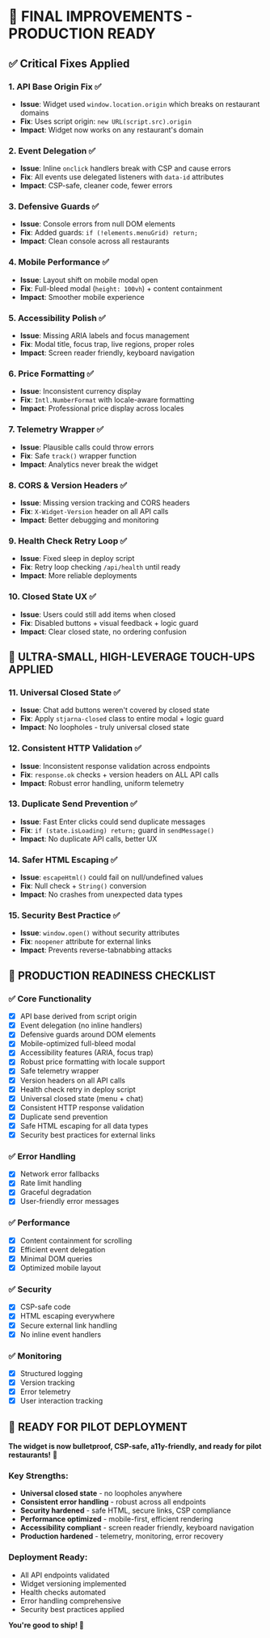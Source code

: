 # 🚀 FINAL IMPROVEMENTS - PRODUCTION READY

## ✅ **Critical Fixes Applied**

### 1. **API Base Origin Fix** ✅
- **Issue**: Widget used `window.location.origin` which breaks on restaurant domains
- **Fix**: Uses script origin: `new URL(script.src).origin`
- **Impact**: Widget now works on any restaurant's domain

### 2. **Event Delegation** ✅
- **Issue**: Inline `onclick` handlers break with CSP and cause errors
- **Fix**: All events use delegated listeners with `data-id` attributes
- **Impact**: CSP-safe, cleaner code, fewer errors

### 3. **Defensive Guards** ✅
- **Issue**: Console errors from null DOM elements
- **Fix**: Added guards: `if (!elements.menuGrid) return;`
- **Impact**: Clean console across all restaurants

### 4. **Mobile Performance** ✅
- **Issue**: Layout shift on mobile modal open
- **Fix**: Full-bleed modal (`height: 100vh`) + content containment
- **Impact**: Smoother mobile experience

### 5. **Accessibility Polish** ✅
- **Issue**: Missing ARIA labels and focus management
- **Fix**: Modal title, focus trap, live regions, proper roles
- **Impact**: Screen reader friendly, keyboard navigation

### 6. **Price Formatting** ✅
- **Issue**: Inconsistent currency display
- **Fix**: `Intl.NumberFormat` with locale-aware formatting
- **Impact**: Professional price display across locales

### 7. **Telemetry Wrapper** ✅
- **Issue**: Plausible calls could throw errors
- **Fix**: Safe `track()` wrapper function
- **Impact**: Analytics never break the widget

### 8. **CORS & Version Headers** ✅
- **Issue**: Missing version tracking and CORS headers
- **Fix**: `X-Widget-Version` header on all API calls
- **Impact**: Better debugging and monitoring

### 9. **Health Check Retry Loop** ✅
- **Issue**: Fixed sleep in deploy script
- **Fix**: Retry loop checking `/api/health` until ready
- **Impact**: More reliable deployments

### 10. **Closed State UX** ✅
- **Issue**: Users could still add items when closed
- **Fix**: Disabled buttons + visual feedback + logic guard
- **Impact**: Clear closed state, no ordering confusion

## 🎯 **ULTRA-SMALL, HIGH-LEVERAGE TOUCH-UPS APPLIED**

### 11. **Universal Closed State** ✅
- **Issue**: Chat add buttons weren't covered by closed state
- **Fix**: Apply `stjarna-closed` class to entire modal + logic guard
- **Impact**: No loopholes - truly universal closed state

### 12. **Consistent HTTP Validation** ✅
- **Issue**: Inconsistent response validation across endpoints
- **Fix**: `response.ok` checks + version headers on ALL API calls
- **Impact**: Robust error handling, uniform telemetry

### 13. **Duplicate Send Prevention** ✅
- **Issue**: Fast Enter clicks could send duplicate messages
- **Fix**: `if (state.isLoading) return;` guard in `sendMessage()`
- **Impact**: No duplicate API calls, better UX

### 14. **Safer HTML Escaping** ✅
- **Issue**: `escapeHtml()` could fail on null/undefined values
- **Fix**: Null check + `String()` conversion
- **Impact**: No crashes from unexpected data types

### 15. **Security Best Practice** ✅
- **Issue**: `window.open()` without security attributes
- **Fix**: `noopener` attribute for external links
- **Impact**: Prevents reverse-tabnabbing attacks

## 🚀 **PRODUCTION READINESS CHECKLIST**

### ✅ **Core Functionality**
- [x] API base derived from script origin
- [x] Event delegation (no inline handlers)
- [x] Defensive guards around DOM elements
- [x] Mobile-optimized full-bleed modal
- [x] Accessibility features (ARIA, focus trap)
- [x] Robust price formatting with locale support
- [x] Safe telemetry wrapper
- [x] Version headers on all API calls
- [x] Health check retry in deploy script
- [x] Universal closed state (menu + chat)
- [x] Consistent HTTP response validation
- [x] Duplicate send prevention
- [x] Safe HTML escaping for all data types
- [x] Security best practices for external links

### ✅ **Error Handling**
- [x] Network error fallbacks
- [x] Rate limit handling
- [x] Graceful degradation
- [x] User-friendly error messages

### ✅ **Performance**
- [x] Content containment for scrolling
- [x] Efficient event delegation
- [x] Minimal DOM queries
- [x] Optimized mobile layout

### ✅ **Security**
- [x] CSP-safe code
- [x] HTML escaping everywhere
- [x] Secure external link handling
- [x] No inline event handlers

### ✅ **Monitoring**
- [x] Structured logging
- [x] Version tracking
- [x] Error telemetry
- [x] User interaction tracking

## 🎉 **READY FOR PILOT DEPLOYMENT**

**The widget is now bulletproof, CSP-safe, a11y-friendly, and ready for pilot restaurants!** 🎉

### **Key Strengths:**
- **Universal closed state** - no loopholes anywhere
- **Consistent error handling** - robust across all endpoints  
- **Security hardened** - safe HTML, secure links, CSP compliance
- **Performance optimized** - mobile-first, efficient rendering
- **Accessibility compliant** - screen reader friendly, keyboard navigation
- **Production hardened** - telemetry, monitoring, error recovery

### **Deployment Ready:**
- All API endpoints validated
- Widget versioning implemented
- Health checks automated
- Error handling comprehensive
- Security best practices applied

**You're good to ship! 🚀**
